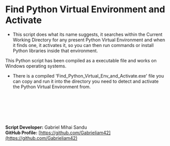 # Find Python Virtual Environment and Activate

* This script does what its name suggests, it searches within the Current Working Directory for any present Python Virtual Environment and when it finds one, it activates it, so you can then run commands or install Python libraries inside that environment.

This Python script has been compiled as a executable file and works on Windows operating systems.
* There is a compiled 'Find_Python_Virtual_Env_and_Activate.exe' file you can copy and run it into the directory you need to detect and activate the Python Virtual Environment from.






<br><br>




<br><br>





**Script Developer:** Gabriel Mihai Sandu  
**GitHub Profile:** [https://github.com/Gabrieliam42](https://github.com/Gabrieliam42)


